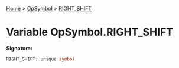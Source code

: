 [Home](../../../index.md) &gt; [OpSymbol](../../opsymbol.md) &gt; [RIGHT\_SHIFT](./right_shift.md)

# Variable OpSymbol.RIGHT\_SHIFT


<b>Signature:</b>

```typescript
RIGHT_SHIFT: unique symbol
```
